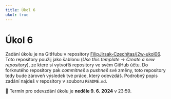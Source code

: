 ```yaml
---
title: Úkol 6
ukol: true
---
```

# Úkol 6

Zadání úkolu je na GitHubu v repository [FilipJirsak-Czechitas/j2w-ukol06](https://github.com/FilipJirsak-Czechitas/j2w-ukol06).
Toto repository použij jako šablonu (_Use this template_ → _Create a new repository_), ze které si vytvoříš repository ve svém GitHub účtu.
Do forknutého repository pak _commitneš_ a _pushneš_ své změny, toto repository tedy bude zároveň výsledek tvé práce, který odevzdáš.
Podrobný popis zadání najdeš v repository v souboru `README.md`.

📆 Termín pro odevzdání úkolu je **neděle 9. 6. 2024** v 23:59.
